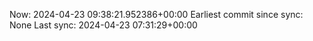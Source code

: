 Now: 2024-04-23 09:38:21.952386+00:00 Earliest commit since sync: None Last sync: 2024-04-23 07:31:29+00:00
